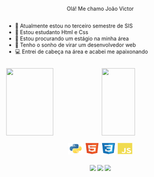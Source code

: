 <div align="center"> 
<p> Olá! Me chamo João Victor </p>
</div>

##

- 🏫 Atualmente estou no terceiro semestre de SIS
- 📘 Estou estudanto Html e Css
- 💼 Estou procurando um estágio na minha área
- 💬 Tenho o sonho de virar um desenvolvedor web
- 💻 Entrei de cabeça na área e acabei me apaixonando


 ##

<div display="flex">
<img width="50%" height="180em" src="https://github-readme-stats.vercel.app/api?username=joaomagalha&show_icons=true&theme=radical">
<img width="42%" height="180em" src="https://github-readme-stats.vercel.app/api/top-langs/?username=joaomagalha&layout=compact&theme=radical">
</div>

<div align="center" style="display: inline_block"><br>
  <img align="center" alt="Rafa-Python" height="30" width="40" src="https://raw.githubusercontent.com/devicons/devicon/master/icons/python/python-original.svg">
  <img align="center" alt="Rafa-HTML" height="30" width="40" src="https://raw.githubusercontent.com/devicons/devicon/master/icons/html5/html5-original.svg">
  <img align="center" alt="Rafa-CSS" height="30" width="40" src="https://raw.githubusercontent.com/devicons/devicon/master/icons/css3/css3-original.svg">
  <img align="center" alt="Rafa-Js" height="30" width="40" src="https://raw.githubusercontent.com/devicons/devicon/master/icons/javascript/javascript-plain.svg">
</div>

##

<div align="center">
  <a href="https://instagram.com/joaovictormagalhaes_" target="_blank"><img src="https://img.shields.io/badge/-Instagram-%23E4405F?style=for-the-badge&logo=instagram&logoColor=white" target="_blank"></a>
  <a href = "mailto:magalhaesjoaovictor81@gmail.com"><img src="https://img.shields.io/badge/-Gmail-%23333?style=for-the-badge&logo=gmail&logoColor=white" target="_blank"></a>
  <a href="https://www.linkedin.com/in/joão-victor-magalhães-cunto-100105276" target="_blank"><img src="https://img.shields.io/badge/-LinkedIn-%230077B5?style=for-the-badge&logo=linkedin&logoColor=white" target="_blank"></a> 
</div>






